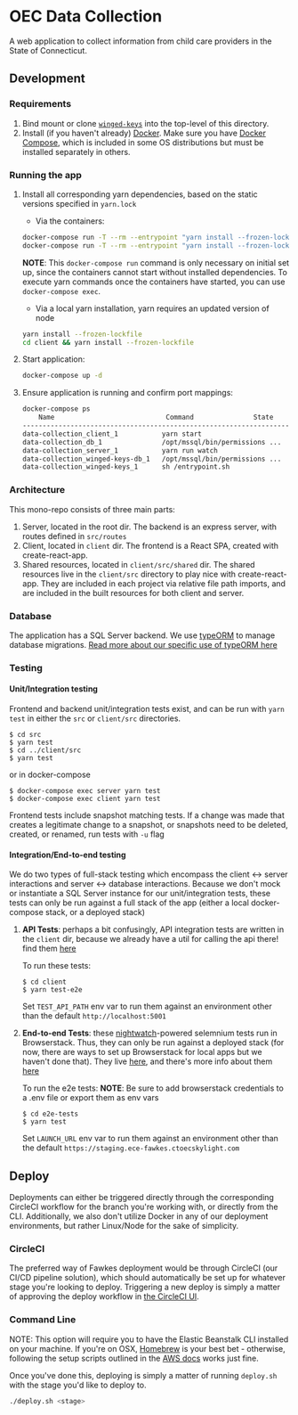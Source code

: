 # OEC Data Collection

A web application to collect information from child care providers in the State of Connecticut.

## Development

### Requirements

1. Bind mount or clone [`winged-keys`](https://github.com/ctoec/winged-keys) into the top-level of this directory.
1. Install (if you haven't already) [Docker](https://hub.docker.com/search?q=&type=edition&offering=community). Make sure you have [Docker Compose](https://docs.docker.com/compose/install/), which is included in some OS distributions but must be installed separately in others.

### Running the app

1. Install all corresponding yarn dependencies, based on the static versions specified in `yarn.lock`

   - Via the containers:

   ```sh
   docker-compose run -T --rm --entrypoint "yarn install --frozen-lockfile --network-concurrency 1" client
   docker-compose run -T --rm --entrypoint "yarn install --frozen-lockfile" server
   ```

   **NOTE**: This `docker-compose run` command is only necessary on initial set up, since the containers cannot start without installed dependencies. To execute yarn commands once the containers have started, you can use `docker-compose exec`.

   - Via a local yarn installation, yarn requires an updated version of node

   ```sh
   yarn install --frozen-lockfile
   cd client && yarn install --frozen-lockfile
   ```

1. Start application:
   ```sh
   docker-compose up -d
   ```
1. Ensure application is running and confirm port mappings:

   ```sh
   docker-compose ps
       Name                            Command               State           Ports
   --------------------------------------------------------------------------------------------------
   data-collection_client_1           yarn start                       Up
   data-collection_db_1               /opt/mssql/bin/permissions ...   Up      1433/tcp
   data-collection_server_1           yarn run watch                   Up      0.0.0.0:5001->3000/tcp
   data-collection_winged-keys-db_1   /opt/mssql/bin/permissions ...   Up      1433/tcp
   data-collection_winged-keys_1      sh /entrypoint.sh                Up      0.0.0.0:5050->5050/tcp

   ```

### Architecture

This mono-repo consists of three main parts:

1. Server, located in the root dir. The backend is an express server, with routes defined in `src/routes`
1. Client, located in `client` dir. The frontend is a React SPA, created with create-react-app.
1. Shared resources, located in `client/src/shared` dir. The shared resources live in the `client/src` directory to play nice with create-react-app. They are included in each project via relative file path imports, and are included in the built resources for both client and server.

### Database

The application has a SQL Server backend. We use [typeORM](https://typeorm.io/) to manage database migrations. [Read more about our specific use of typeORM here](src/entity/README.md)

### Testing
#### Unit/Integration testing
Frontend and backend unit/integration tests exist, and can be run with `yarn test` in either the `src` or `client/src` directories.
```
$ cd src
$ yarn test
$ cd ../client/src
$ yarn test
```
or in docker-compose
```
$ docker-compose exec server yarn test
$ docker-compose exec client yarn test
```
Frontend tests include snapshot matching tests. If a change was made that creates a legitimate change to a snapshot, or snapshots need to be deleted, created, or renamed, run tests with `-u` flag

#### Integration/End-to-end testing
We do two types of full-stack testing which encompass the client <-> server interactions and server <-> database interactions.
Because we don't mock or instantiate a SQL Server instance for our unit/integration tests, these tests can only be run against a full stack of the app (either a local docker-compose stack, or a deployed stack)
1. **API Tests**: perhaps a bit confusingly, API integration tests are written in the `client` dir, because we already have a util for calling the api there! find them [here](client/src/utils/api.test.ts)

    To run these tests:
    ```
    $ cd client
    $ yarn test-e2e

    ```
    Set `TEST_API_PATH` env var to run them against an environment other than the default `http://localhost:5001`

2. **End-to-end Tests**: these [nightwatch](https://nightwatchjs.org/)-powered selemnium tests run in Browserstack. Thus, they can only be run against a deployed stack (for now, there are ways to set up Browserstack for local apps but we haven't done that). They live [here](e2e-tests), and there's more info about them [here](e2e-tests/README.md)

    To run the e2e tests:
    **NOTE**: Be sure to add browserstack credentials to a .env file or export them as env vars
    ```
    $ cd e2e-tests
    $ yarn test
    ```
    Set `LAUNCH_URL` env var to run them against an environment other than the default `https://staging.ece-fawkes.ctoecskylight.com`

## Deploy

Deployments can either be triggered directly through the corresponding CircleCI workflow for the branch you're working with, or directly from the CLI. Additionally, we also don't utilize Docker in any of our deployment environments, but rather Linux/Node for the sake of simplicity.

### CircleCI

The preferred way of Fawkes deployment would be through CircleCI (our CI/CD pipeline solution), which should automatically be set up for whatever stage you're looking to deploy. Triggering a new deploy is simply a matter of approving the deploy workflow in [the CircleCI UI](https://app.circleci.com/pipelines/github/ctoec/data-collection).

### Command Line

NOTE: This option will require you to have the Elastic Beanstalk CLI installed on your machine. If you're on OSX, [Homebrew](https://formulae.brew.sh/formula/aws-elasticbeanstalk) is your best bet - otherwise, following the setup scripts outlined in the [AWS docs](https://docs.aws.amazon.com/elasticbeanstalk/latest/dg/eb-cli3-install.html) works just fine.

Once you've done this, deploying is simply a matter of running `deploy.sh` with the stage you'd like to deploy to.

```bash
./deploy.sh <stage>
```

